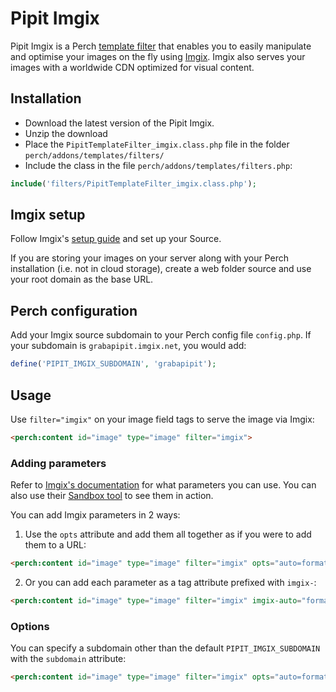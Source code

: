 # Pipit Imgix

Pipit Imgix is a Perch [template filter](https://docs.grabaperch.com/api/template-filters/) that enables you to easily manipulate and optimise your images on the fly using [Imgix](https://imgix.com). Imgix also serves your images with a worldwide CDN optimized for visual content.


## Installation
- Download the latest version of the Pipit Imgix.
- Unzip the download
- Place the `PipitTemplateFilter_imgix.class.php` file in the folder `perch/addons/templates/filters/`
- Include the class in the file `perch/addons/templates/filters.php`:

```php
include('filters/PipitTemplateFilter_imgix.class.php');
```


## Imgix setup

Follow Imgix's [setup guide](https://docs.imgix.com/setup) and set up your Source. 

If you are storing your images on your server along with your Perch installation (i.e. not in cloud storage), create a web folder source and use your root domain as the base URL.



## Perch configuration

Add your Imgix source subdomain to your Perch config file `config.php`. If your subdomain is `grabapipit.imgix.net`, you would add:

```php
define('PIPIT_IMGIX_SUBDOMAIN', 'grabapipit');
```


## Usage

Use `filter="imgix"` on your image field tags to serve the image via Imgix:

```html
<perch:content id="image" type="image" filter="imgix">
```

### Adding parameters

Refer to [Imgix's documentation](https://docs.imgix.com/apis/) for what parameters you can use. You can also use their [Sandbox tool](https://sandbox.imgix.com/create) to see them in action.

You can add Imgix parameters in 2 ways:

1. Use the `opts` attribute and add them all together as if you were to add them to a URL:

```html
<perch:content id="image" type="image" filter="imgix" opts="auto=format&q=80&w=800">
```

2. Or you can add each parameter as a tag attribute prefixed with `imgix-`:

```html
<perch:content id="image" type="image" filter="imgix" imgix-auto="format" imgix-q="80" imgix-w="800">
```


### Options

You can specify a subdomain other than the default `PIPIT_IMGIX_SUBDOMAIN` with the `subdomain` attribute:

```html
<perch:content id="image" type="image" filter="imgix" opts="auto=format&q=80&w=800" subdomain="grabapipit">
```